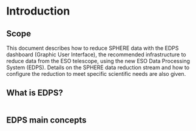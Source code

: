 # Introduction

## Scope

This document describes how to reduce SPHERE data with the EDPS dashboard (Graphic User
Interface), the recommended infrastructure to reduce data from the ESO
telescope, using the new ESO Data Processing System (EDPS).
Details on the SPHERE data reduction stream and how to configure the reduction to meet 
specific scientific needs are also given.



## What is EDPS?

```{include} ../common/what_is_edps.md
```

## EDPS main concepts

```{include} ../common/main_concepts.md
```
